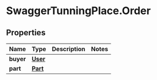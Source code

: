 # SwaggerTunningPlace.Order

## Properties
Name | Type | Description | Notes
------------ | ------------- | ------------- | -------------
**buyer** | [**User**](User.md) |  | 
**part** | [**Part**](Part.md) |  | 


